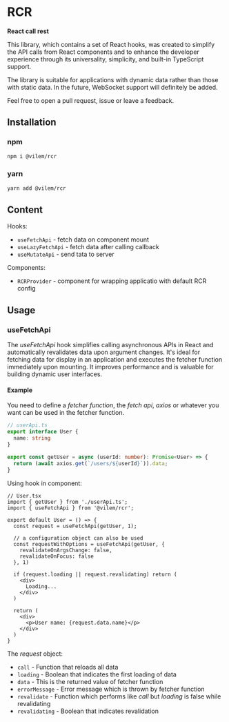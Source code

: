 # RCR

**React call rest**

This library, which contains a set of React hooks, was created to simplify the API calls from React components and to enhance the developer experience through its universality, simplicity, and built-in TypeScript support.

The library is suitable for applications with dynamic data rather than those with static data. In the future, WebSocket support will definitely be added.

Feel free to open a pull request, issue or leave a feedback.

## Installation

### npm
```sh
npm i @vilem/rcr
```

### yarn
```sh
yarn add @vilem/rcr
```

## Content

Hooks:

  * `useFetchApi` - fetch data on component mount
  * `useLazyFetchApi` - fetch data after calling callback
  * `useMutateApi` - send tata to server

Components:

  * `RCRProvider` - component for wrapping applicatio with default RCR config

## Usage

### useFetchApi

The *useFetchApi* hook simplifies calling asynchronous APIs in React and automatically revalidates data upon argument changes. It's ideal for fetching data for display in an application and executes the fetcher function immediately upon mounting. It improves performance and is valuable for building dynamic user interfaces.

#### Example

You need to define a *fetcher function*, the *fetch api*, *axios* or whatever you want can be used in the fetcher function.

```typescript
// userApi.ts
export interface User {
  name: string
}

export const getUser = async (userId: number): Promise<User> => {
  return (await axios.get(`/users/${userId}`)).data;
}
```

Using hook in component:

```tsx
// User.tsx
import { getUser } from './userApi.ts';
import { useFetchApi } from '@vilem/rcr';

export default User = () => {
  const request = useFetchApi(getUser, 1);

  // a configuration object can also be used
  const requestWithOptions = useFetchApi(getUser, {
    revalidateOnArgsChange: false,
    revalidateOnFocus: false
  }, 1)

  if (request.loading || request.revalidating) return (
    <div>
      Loading...
    </div>
  )

  return (
    <div>
      <p>User name: {request.data.name}</p>
    </div>
  )
}
```

The *request* object:

  * `call` - Function that reloads all data
  * `loading` - Boolean that indicates the first loading of data
  * `data` - This is the returned value of fetcher function
  * `errorMessage` - Error message which is thrown by fetcher function
  * `revalidate` - Function which performs like *call* but *loading* is false while revalidating
  * `revalidating` - Boolean that indicates revalidation
